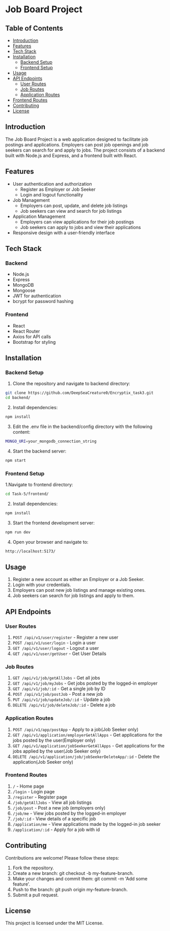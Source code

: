 # Job Board Project

## Table of Contents
- [Introduction](#introduction)
- [Features](#features)
- [Tech Stack](#tech-stack)
- [Installation](#installation)
  - [Backend Setup](#backend-setup)
  - [Frontend Setup](#frontend-setup)
- [Usage](#usage)
- [API Endpoints](#api-endpoints)
  - [User Routes](#user-routes)
  - [Job Routes](#job-routes)
  - [Application Routes](#application-routes)
- [Frontend Routes](#frontend-routes)
- [Contributing](#contributing)
- [License](#license)

## Introduction
The Job Board Project is a web application designed to facilitate job postings and applications. Employers can post job openings and job seekers can search for and apply to jobs. The project consists of a backend built with Node.js and Express, and a frontend built with React.

## Features
- User authentication and authorization
  - Register as Employer or Job Seeker
  - Login and logout functionality
- Job Management
  - Employers can post, update, and delete job listings
  - Job seekers can view and search for job listings
- Application Management
  - Employers can view applications for their job postings
  - Job seekers can apply to jobs and view their applications
- Responsive design with a user-friendly interface

## Tech Stack
### Backend
- Node.js
- Express
- MongoDB
- Mongoose
- JWT for authentication
- bcrypt for password hashing

### Frontend
- React
- React Router
- Axios for API calls
- Bootstrap for styling

## Installation

### Backend Setup

1. Clone the repository and navigate to backend directory:
  ```bash
  git clone https://github.com/DeepSeaCreature0/Encryptix_task3.git
  cd backend/
  ```
2. Install dependencies:
  ```bash
  npm install
  ```
3. Edit the .env file in the backend/config directory with the following content:
  ```bash
  MONGO_URI=your_mongodb_connection_string
  ```
4. Start the backend server:
  ```bash
  npm start
  ```

### Frontend Setup

1.Navigate to frontend directory:
```bash
cd Task-5/frontend/
```
2. Install dependencies:
```bash
npm install
```
3. Start the frontend development server:
```bash
npm run dev
```
4. Open your browser and navigate to:
```bash
http://localhost:5173/
```

## Usage
1. Register a new account as either an Employer or a Job Seeker.
2. Login with your credentials.
3. Employers can post new job listings and manage existing ones.
4. Job seekers can search for job listings and apply to them.
   
## API Endpoints
### User Routes
1. `POST /api/v1/user/register` - Register a new user
2. `POST /api/v1/user/login` - Login a user
3. `GET /api/v1/user/logout` - Logout a user
4. `GET /api/v1/user/getUser` - Get User Details

### Job Routes
1. `GET /api/v1/job/getAllJobs` - Get all jobs
2. `GET /api/v1/job/myJobs` - Get jobs posted by the logged-in employer
3. `GET /api/v1/job/:id` - Get a single job by ID
4. `POST /api/v1/job/postJob` - Post a new job
5. `PUT /api/v1/job/updateJob/:id` - Update a job
6. `DELETE /api/v1/job/deleteJob/:id` - Delete a job

### Application Routes
1. `POST /api/v1/app/postApp` - Apply to a job(Job Seeker only)
2. `GET /api/v1/application/employerGetAllApps` - Get applications for the jobs posted by the user(Employer only)
3. `GET /api/v1/application/jobSeekerGetAllApps` - Get applications for the jobs applied by the user(Job Seeker only)
3. `DELETE /api/v1/application/job/jobSeekerDeleteApp/:id` - Delete the application(Job Seeker only)

### Frontend Routes
1. `/` - Home page
2. `/login` - Login page
3. `/register` - Register page
4. `/job/getAllJobs` - View all job listings
5. `/job/post` - Post a new job (employers only)
6. `/job/me` - View jobs posted by the logged-in employer
7. `/job/:id` - View details of a specific job
8. `/application/me` - View applications made by the logged-in job seeker
8. `/application/:id` - Apply for a job with id

## Contributing
Contributions are welcome! Please follow these steps:

1. Fork the repository.
2. Create a new branch: git checkout -b my-feature-branch.
3. Make your changes and commit them: git commit -m 'Add some feature'.
4. Push to the branch: git push origin my-feature-branch.
5. Submit a pull request.
   
## License
This project is licensed under the MIT License.
